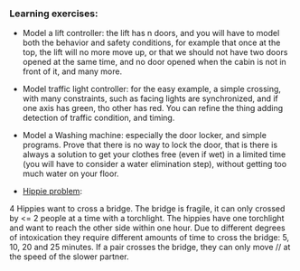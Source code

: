 
### Learning exercises:

- Model a lift controller: the lift has n doors, and you will have to model
both the behavior and safety conditions, for example that once at the top, the
lift will no more move up, or that we should not have two doors opened at the
same time, and no door opened when the cabin is not in front of it, and many
more.

- Model traffic light controller: for the easy example, a simple crossing, with
many constraints, such as facing lights are synchronized, and if one axis has
green, tho other has red. You can refine the thing adding detection of traffic
condition, and timing.

- Model a Washing machine: especially the door locker, and simple programs.
Prove that there is no way to lock the door, that is there is always a solution
to get your clothes free (even if wet) in a limited time (you will have to
consider a water elimination step), without getting too much water on your
floor.

- [Hippie problem](https://spcl.inf.ethz.ch/Teaching/2016-dphpc/recitation/spin_tutorial.pdf):

4 Hippies want to cross a bridge. The bridge is fragile, it can only crossed by
<= 2 people at a time with a torchlight. The hippies have one torchlight and
want to reach the other side within one hour. Due to different degrees of
intoxication they require different amounts of time to cross the bridge: 5, 10,
20 and 25 minutes.  If a pair crosses the bridge, they can only move // at the
speed of the slower partner.
